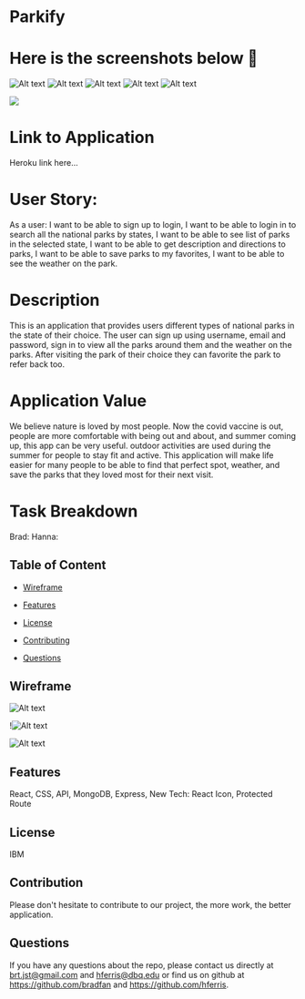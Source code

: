 # Parkify

# Here is the screenshots below :star_struck:
![Alt text](/./client/imgs/snap1.png?raw=true "Screenshot")
![Alt text](/./client/imgs/snap2.png?raw=true "Screenshot")
![Alt text](/./client/imgs/snap3.png?raw=true "Screenshot")
![Alt text](/./client/imgs/snap4.png?raw=true "Screenshot")
![Alt text](/./client/imgs/snap5.png?raw=true "Screenshot")

<img src="https://img.shields.io/badge/License-IPL%201.0-blue.svg"></img>

# Link to Application
Heroku link here...

# User Story:
As a user:
I want to be able to sign up to login,
I want to be able to login in to search all the national parks by states,
I want to be able to see list of parks in the selected state,
I want to be able to get description and directions to parks,
I want to be able to save parks to my favorites, 
I want to be able to see the weather on the park.


# Description
This is an application that provides users different types of national parks in the state of their choice. The user can sign up using username, email and password, sign in to view all the parks around them and the weather on the parks. After visiting the park of their choice they can favorite the park to refer back too.

# Application Value
We believe nature is loved by most people. Now the covid vaccine is out, people are more comfortable with being out and about, and summer coming up, this app can be very useful. outdoor activities are used during the summer for people to stay fit and active. This application will make life easier for many people to be able to find that perfect spot, weather, and save the parks that they loved most for their next visit.

# Task Breakdown
Brad:
Hanna:

## Table of Content

* [Wireframe](#wireframe)

* [Features](#features)

* [License​](#license)

* [Contributing​](#contribution)

* [Questions](#questions)

## Wireframe
![Alt text](/./client/imgs/wireframe1.png?raw=true "Screenshot")

!![Alt text](/./client/imgs/wireframe2.png?raw=true "Screenshot")

![Alt text](/./client/imgs/wireframe3.png?raw=true "Screenshot")

## Features
React, CSS, API, MongoDB,  Express, New Tech:  React Icon,  Protected Route 

## License
IBM

## Contribution
Please don't hesitate to contribute to our project, the more work, the better application.

## Questions
 If you have any questions about the repo, please contact us directly at brt.jst@gmail.com and hferris@dbq.edu or find us on github at https://github.com/bradfan and https://github.com/hferris.
 